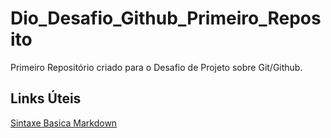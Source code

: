 # Dio_Desafio_Github_Primeiro_Reposito
Primeiro Repositório criado para o Desafio de Projeto sobre Git/Github.

## Links Úteis
[Sintaxe Basica Markdown](https://www.markdownguide.org/basic-syntax/)
